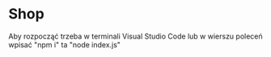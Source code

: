 # Shop


Aby rozpocząć trzeba w terminali Visual Studio Code lub w wierszu poleceń wpisać "npm i" ta "node index.js"
